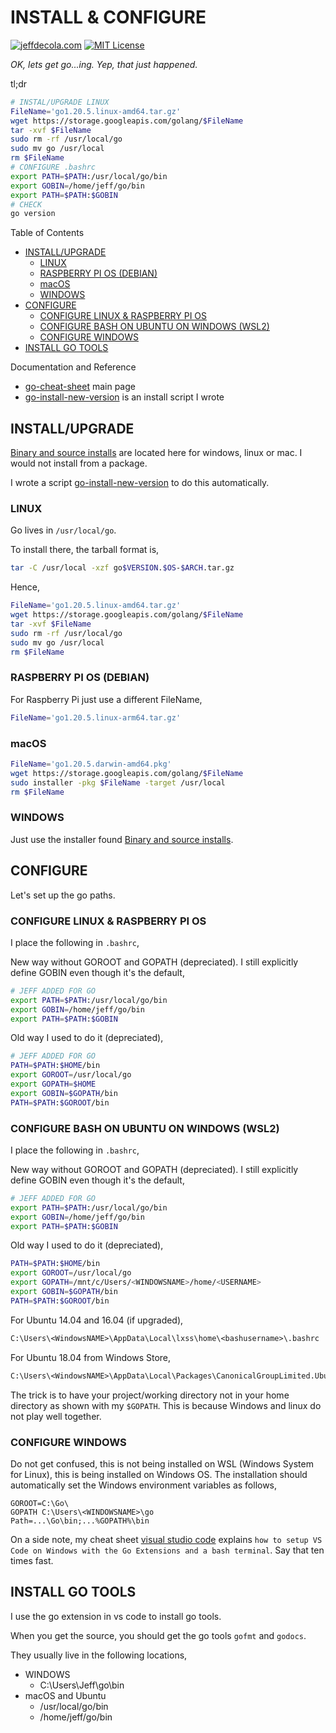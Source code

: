 # INSTALL & CONFIGURE

[![jeffdecola.com](https://img.shields.io/badge/website-jeffdecola.com-blue)](https://jeffdecola.com)
[![MIT License](https://img.shields.io/:license-mit-blue.svg)](https://jeffdecola.mit-license.org)

_OK, lets get go...ing.  Yep, that just happened._

tl;dr

```bash
# INSTAL/UPGRADE LINUX
FileName='go1.20.5.linux-amd64.tar.gz'
wget https://storage.googleapis.com/golang/$FileName
tar -xvf $FileName
sudo rm -rf /usr/local/go
sudo mv go /usr/local
rm $FileName
# CONFIGURE .bashrc
export PATH=$PATH:/usr/local/go/bin
export GOBIN=/home/jeff/go/bin
export PATH=$PATH:$GOBIN
# CHECK
go version
```

Table of Contents

* [INSTALL/UPGRADE](https://github.com/JeffDeCola/my-cheat-sheets/blob/master/software/development/languages/go-cheat-sheet/install-and-configure.md#installupgrade)
  * [LINUX](https://github.com/JeffDeCola/my-cheat-sheets/blob/master/software/development/languages/go-cheat-sheet/install-and-configure.md#linux)
  * [RASPBERRY PI OS (DEBIAN)](https://github.com/JeffDeCola/my-cheat-sheets/blob/master/software/development/languages/go-cheat-sheet/install-and-configure.md#raspberry-pi-os-debian)
  * [macOS](https://github.com/JeffDeCola/my-cheat-sheets/blob/master/software/development/languages/go-cheat-sheet/install-and-configure.md#macos)
  * [WINDOWS](https://github.com/JeffDeCola/my-cheat-sheets/blob/master/software/development/languages/go-cheat-sheet/install-and-configure.md#windows)
* [CONFIGURE](https://github.com/JeffDeCola/my-cheat-sheets/blob/master/software/development/languages/go-cheat-sheet/install-and-configure.md#configure)
  * [CONFIGURE LINUX & RASPBERRY PI OS](https://github.com/JeffDeCola/my-cheat-sheets/blob/master/software/development/languages/go-cheat-sheet/install-and-configure.md#configure-linux--raspberry-pi-os)
  * [CONFIGURE BASH ON UBUNTU ON WINDOWS (WSL2)](https://github.com/JeffDeCola/my-cheat-sheets/blob/master/software/development/languages/go-cheat-sheet/install-and-configure.md#configure-bash-on-ubuntu-on-windows-wsl2)
  * [CONFIGURE WINDOWS](https://github.com/JeffDeCola/my-cheat-sheets/blob/master/software/development/languages/go-cheat-sheet/install-and-configure.md#configure-windows)
* [INSTALL GO TOOLS](https://github.com/JeffDeCola/my-cheat-sheets/blob/master/software/development/languages/go-cheat-sheet/install-and-configure.md#install-go-tools)

Documentation and Reference

* [go-cheat-sheet](https://github.com/JeffDeCola/my-cheat-sheets/tree/master/software/development/languages/go-cheat-sheet#go-cheat-sheet)
  main page
* [go-install-new-version](https://github.com/JeffDeCola/my-linux-shell-scripts/tree/master/go/go-install-new-version)
  is an install script I wrote

## INSTALL/UPGRADE

[Binary and source installs](https://golang.org/doc/install) are
located here for windows, linux or mac. I would not install from a package.

I wrote a script
[go-install-new-version](https://github.com/JeffDeCola/my-linux-shell-scripts/tree/master/go/go-install-new-version)
to do this automatically.

### LINUX

Go lives in `/usr/local/go`.

To install there, the tarball format is,

```bash
tar -C /usr/local -xzf go$VERSION.$OS-$ARCH.tar.gz
```

Hence,

```bash
FileName='go1.20.5.linux-amd64.tar.gz'
wget https://storage.googleapis.com/golang/$FileName
tar -xvf $FileName
sudo rm -rf /usr/local/go
sudo mv go /usr/local
rm $FileName
```

### RASPBERRY PI OS (DEBIAN)

For Raspberry Pi just use a different FileName,

```bash
FileName='go1.20.5.linux-arm64.tar.gz'
```

### macOS

```bash
FileName='go1.20.5.darwin-amd64.pkg'
wget https://storage.googleapis.com/golang/$FileName
sudo installer -pkg $FileName -target /usr/local
rm $FileName
```

### WINDOWS

Just use the installer found
[Binary and source installs](https://golang.org/doc/install).

## CONFIGURE

Let's set up the go paths.

### CONFIGURE LINUX & RASPBERRY PI OS

I place the following in `.bashrc`,

New way without GOROOT and GOPATH (depreciated).
I still explicitly define GOBIN even though it's the default,

```bash
# JEFF ADDED FOR GO
export PATH=$PATH:/usr/local/go/bin
export GOBIN=/home/jeff/go/bin
export PATH=$PATH:$GOBIN
```

Old way I used to do it (depreciated),

```bash
# JEFF ADDED FOR GO
PATH=$PATH:$HOME/bin
export GOROOT=/usr/local/go
export GOPATH=$HOME
export GOBIN=$GOPATH/bin
PATH=$PATH:$GOROOT/bin
```

### CONFIGURE BASH ON UBUNTU ON WINDOWS (WSL2)

I place the following in `.bashrc`,

New way without GOROOT and GOPATH (depreciated).
I still explicitly define GOBIN even though it's the default,

```bash
# JEFF ADDED FOR GO
export PATH=$PATH:/usr/local/go/bin
export GOBIN=/home/jeff/go/bin
export PATH=$PATH:$GOBIN
```

Old way I used to do it (depreciated),

```bash
PATH=$PATH:$HOME/bin
export GOROOT=/usr/local/go
export GOPATH=/mnt/c/Users/<WINDOWSNAME>/home/<USERNAME>
export GOBIN=$GOPATH/bin
PATH=$PATH:$GOROOT/bin
```

For Ubuntu 14.04 and 16.04 (if upgraded),

```txt
C:\Users\<WindowsNAME>\AppData\Local\lxss\home\<bashusername>\.bashrc
```

For Ubuntu 18.04 from Windows Store,

```txt
C:\Users\<WindowsNAME>\AppData\Local\Packages\CanonicalGroupLimited.UbuntuonWindows_79rhkp1fndgsc\LocalState\rootfs\home\<bashusername>\.bashrc
```

The trick is to have your project/working directory
not in your home directory as shown with my `$GOPATH`.
This is because Windows and linux do not play well together.

### CONFIGURE WINDOWS

Do not get confused, this is not being installed on WSL (Windows System for Linux),
this is being installed on Windows OS. The installation should automatically
set the Windows environment variables as follows,

```text
GOROOT=C:\Go\
GOPATH C:\Users\<WINDOWSNAME>\go
Path=...\Go\bin;...%GOPATH%\bin
```

On a side note, my cheat sheet
[visual studio code](https://github.com/JeffDeCola/my-cheat-sheets/tree/master/software/development/development-environments/visual-studio-code-cheat-sheet)
explains `how to setup VS Code on Windows with the Go Extensions
and a bash terminal`.  Say that ten times fast.

## INSTALL GO TOOLS

I use the go extension in vs code to install go tools.

When you get the source, you should get the go tools
`gofmt` and `godocs`.

They usually live in the following locations,

* WINDOWS
  * C:\Users\Jeff\go\bin
* macOS and Ubuntu
  * /usr/local/go/bin
  * /home/jeff/go/bin
